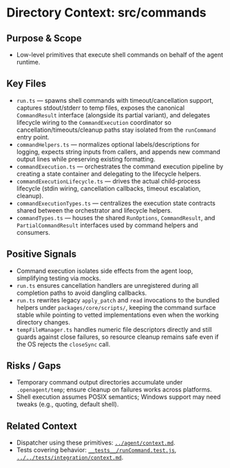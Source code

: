 # Directory Context: src/commands

## Purpose & Scope

- Low-level primitives that execute shell commands on behalf of the agent runtime.

## Key Files

- `run.ts` — spawns shell commands with timeout/cancellation support, captures stdout/stderr to temp files, exposes the canonical `CommandResult` interface (alongside its partial variant), and delegates lifecycle wiring to the `CommandExecution` coordinator so cancellation/timeouts/cleanup paths stay isolated from the `runCommand` entry point.
- `commandHelpers.ts` — normalizes optional labels/descriptions for logging, expects string inputs from callers, and appends new command output lines while preserving existing formatting.
- `commandExecution.ts` — orchestrates the command execution pipeline by creating a state container and delegating to the lifecycle helpers.
- `commandExecutionLifecycle.ts` — drives the actual child-process lifecycle (stdin wiring, cancellation callbacks, timeout escalation, cleanup).
- `commandExecutionTypes.ts` — centralizes the execution state contracts shared between the orchestrator and lifecycle helpers.
- `commandTypes.ts` — houses the shared `RunOptions`, `CommandResult`, and `PartialCommandResult` interfaces used by command helpers and consumers.

## Positive Signals

- Command execution isolates side effects from the agent loop, simplifying testing via mocks.
- `run.ts` ensures cancellation handlers are unregistered during all completion paths to avoid dangling callbacks.
- `run.ts` rewrites legacy `apply_patch` and `read` invocations to the bundled helpers under `packages/core/scripts/`, keeping the
  command surface stable while pointing to vetted implementations even when the working directory changes.
- `tempFileManager.ts` handles numeric file descriptors directly and still guards against close failures, so resource cleanup
  remains safe even if the OS rejects the `closeSync` call.

## Risks / Gaps

- Temporary command output directories accumulate under `.openagent/temp`; ensure cleanup on failures works across platforms.
- Shell execution assumes POSIX semantics; Windows support may need tweaks (e.g., quoting, default shell).

## Related Context

- Dispatcher using these primitives: [`../agent/context.md`](../agent/context.md).
- Tests covering behavior: [`__tests__/runCommand.test.js`](__tests__/runCommand.test.js), [`../../tests/integration/context.md`](../../tests/integration/context.md).
